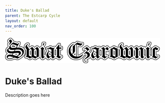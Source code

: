 ```yaml
---
title: Duke's Ballad
parent: The Estcarp Cycle
layout: default
nav_order: 100
---
```


![Witch World](../../assets/img/swiat_czarownic.png "Witch World")

# Duke's Ballad

Description goes here
